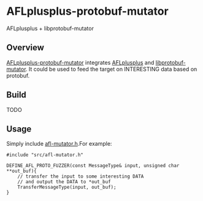 # AFLplusplus-protobuf-mutator
AFLplusplus + libprotobuf-mutator 
## Overview
[AFLplusplus-protobuf-mutator](https://github.com/P1umer/AFLplusplus-protobuf-mutator) integrates [AFLplusplus](https://github.com/AFLplusplus/AFLplusplus) and [libprotobuf-mutator](https://github.com/google/libprotobuf-mutator).
It could be used to feed the target on INTERESTING data based on protobuf.

## Build
TODO

## Usage
Simply include [afl-mutator.h](https://github.com/P1umer/AFLplusplus-protobuf-mutator/blob/main/src/afl-mutator.h).For example:
```
#include "src/afl-mutator.h"

DEFINE_AFL_PROTO_FUZZER(const MessageType& input, unsigned char **out_buf){
    // transfer the input to some interesting DATA
    // and output the DATA to *out_buf
    TransferMessageType(input, out_buf);
}
```